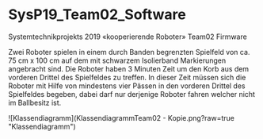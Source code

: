 # SysP19_Team02_Software
Systemtechnikprojekts 2019 «kooperierende Roboter» Team02 Firmware

Zwei Roboter spielen in einem durch Banden begrenzten Spielfeld von ca. 75 cm x 100 cm auf dem mit schwarzem Isolierband Markierungen angebracht sind. Die Roboter haben 3 Minuten Zeit um den Korb aus dem vorderen Drittel des Spielfeldes zu treffen. In dieser Zeit müssen sich die Roboter mit Hilfe von mindestens vier Pässen in den vorderen Drittel des Spielfeldes begeben, dabei darf nur derjenige Roboter fahren welcher nicht im Ballbesitz ist.

![Klassendiagramm](KlassendiagrammTeam02 - Kopie.png?raw=true "Klassendiagramm")
